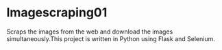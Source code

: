# Imagescraping01
 Scraps the images from the web and download the images simultaneously.This project is written in Python using Flask and Selenium.
